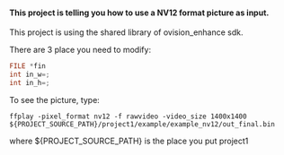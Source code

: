 #### This project is telling you how to use a NV12 format picture as input.

This project is using the shared library of ovision_enhance sdk.

There are 3 place you need to modify:

```cpp
FILE *fin
int in_w=;
int in_h=;
```

To see the picture, type:

```shell
ffplay -pixel_format nv12 -f rawvideo -video_size 1400x1400 ${PROJECT_SOURCE_PATH}/project1/example/example_nv12/out_final.bin	
```

where ${PROJECT_SOURCE_PATH} is the place you put project1